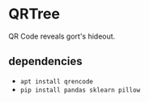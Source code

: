 # QRTree

QR Code reveals gort's hideout.

## dependencies

* `apt install qrencode`
* `pip install pandas sklearn pillow`
